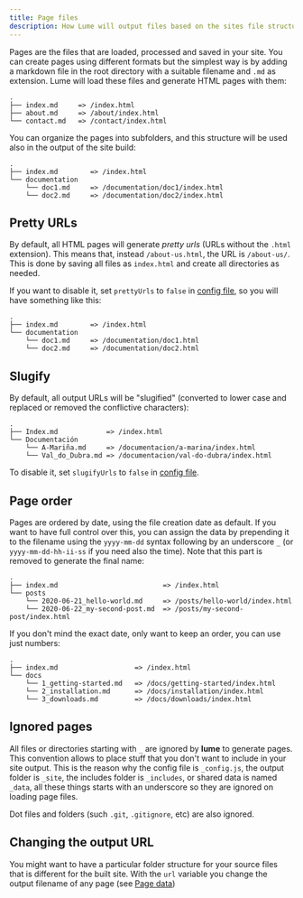 ```yaml
---
title: Page files
description: How Lume will output files based on the sites file structure
---
```


Pages are the files that are loaded, processed and saved in your site. You can
create pages using different formats but the simplest way is by adding a
markdown file in the root directory with a suitable filename and `.md` as
extension. Lume will load these files and generate HTML pages with them:

```
.
├── index.md     => /index.html
├── about.md     => /about/index.html
└── contact.md   => /contact/index.html
```

You can organize the pages into subfolders, and this structure will be used also
in the output of the site build:

```
.
├── index.md        => /index.html
└── documentation
    └── doc1.md     => /documentation/doc1/index.html
    └── doc2.md     => /documentation/doc2/index.html
```

## Pretty URLs

By default, all HTML pages will generate _pretty urls_ (URLs without the `.html`
extension). This means that, instead `/about-us.html`, the URL is `/about-us/`.
This is done by saving all files as `index.html` and create all directories as
needed.

If you want to disable it, set `prettyUrls` to `false` in
[config file](/getting-started/config-file/), so you will have something like
this:

```
.
├── index.md        => /index.html
└── documentation
    └── doc1.md     => /documentation/doc1.html
    └── doc2.md     => /documentation/doc2.html
```

## Slugify

By default, all output URLs will be "slugified" (converted to lower case and
replaced or removed the conflictive characters):

```
.
├── Index.md            => /index.html
└── Documentación
    └── A-Mariña.md     => /documentacion/a-marina/index.html
    └── Val_do_Dubra.md => /documentacion/val-do-dubra/index.html
```

To disable it, set `slugifyUrls` to `false` in
[config file](/getting-started/config-file/).

## Page order

Pages are ordered by date, using the file creation date as default. If you want
to have full control over this, you can assign the data by prepending it to the
filename using the `yyyy-mm-dd` syntax following by an underscore `_` (or
`yyyy-mm-dd-hh-ii-ss` if you need also the time). Note that this part is removed
to generate the final name:

```
.
├── index.md                          => /index.html
└── posts
    └── 2020-06-21_hello-world.md     => /posts/hello-world/index.html
    └── 2020-06-22_my-second-post.md  => /posts/my-second-post/index.html
```

If you don't mind the exact date, only want to keep an order, you can use just
numbers:

```
.
├── index.md                   => /index.html
└── docs
    └── 1_getting-started.md   => /docs/getting-started/index.html
    └── 2_installation.md      => /docs/installation/index.html
    └── 3_downloads.md         => /docs/downloads/index.html
```

## Ignored pages

All files or directories starting with `_` are ignored by **lume** to generate
pages. This convention allows to place stuff that you don't want to include in
your site output. This is the reason why the config file is `_config.js`, the
output folder is `_site`, the includes folder is `_includes`, or shared data is
named `_data`, all these things starts with an underscore so they are ignored on
loading page files.

Dot files and folders (such `.git`, `.gitignore`, etc) are also ignored.

## Changing the output URL

You might want to have a particular folder structure for your source files that
is different for the built site. With the `url` variable you change the output
filename of any page (see [Page data](/creating-pages/page-data))
